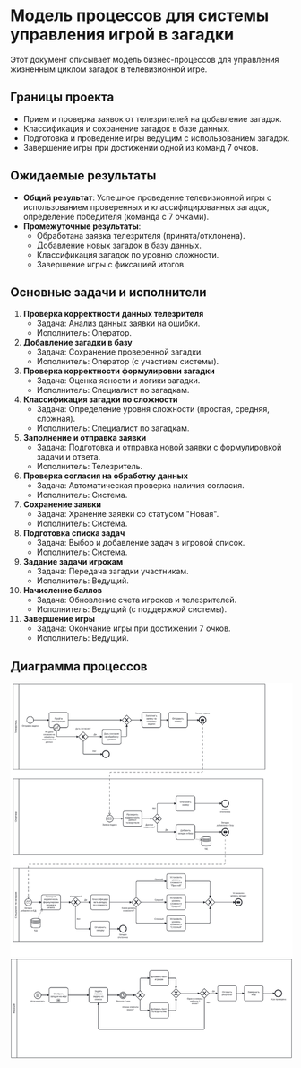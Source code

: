 # Модель процессов для системы управления игрой в загадки

Этот документ описывает модель бизнес-процессов для управления жизненным циклом загадок в телевизионной игре.

## Границы проекта
- Прием и проверка заявок от телезрителей на добавление загадок.
- Классификация и сохранение загадок в базе данных.
- Подготовка и проведение игры ведущим с использованием загадок.
- Завершение игры при достижении одной из команд 7 очков.

## Ожидаемые результаты
- **Общий результат**: Успешное проведение телевизионной игры с использованием проверенных и классифицированных загадок, определение победителя (команда с 7 очками).
- **Промежуточные результаты**:
  - Обработана заявка телезрителя (принята/отклонена).
  - Добавление новых загадок в базу данных.
  - Классификация загадок по уровню сложности.
  - Завершение игры с фиксацией итогов.

## Основные задачи и исполнители
1. **Проверка корректности данных телезрителя**  
   - Задача: Анализ данных заявки на ошибки.  
   - Исполнитель: Оператор.
2. **Добавление загадки в базу**  
   - Задача: Сохранение проверенной загадки.  
   - Исполнитель: Оператор (с участием системы).
3. **Проверка корректности формулировки загадки**  
   - Задача: Оценка ясности и логики загадки.  
   - Исполнитель: Специалист по загадкам.
4. **Классификация загадки по сложности**  
   - Задача: Определение уровня сложности (простая, средняя, сложная).  
   - Исполнитель: Специалист по загадкам.
5. **Заполнение и отправка заявки**  
   - Задача: Подготовка и отправка новой заявки с формулировкой задачи и ответа.  
   - Исполнитель: Телезритель.
6. **Проверка согласия на обработку данных**  
   - Задача: Автоматическая проверка наличия согласия.  
   - Исполнитель: Система.
7. **Сохранение заявки**  
   - Задача: Хранение заявки со статусом "Новая".  
   - Исполнитель: Система.
8. **Подготовка списка задач**  
   - Задача: Выбор и добавление задач в игровой список.  
   - Исполнитель: Система.
9. **Задание задачи игрокам**  
   - Задача: Передача загадки участникам.  
   - Исполнитель: Ведущий.
10. **Начисление баллов**  
    - Задача: Обновление счета игроков и телезрителей.  
    - Исполнитель: Ведущий (с поддержкой системы).
11. **Завершение игры**  
    - Задача: Окончание игры при достижении 7 очков.  
    - Исполнитель: Ведущий.

## Диаграмма процессов

![](../images/BPMN.svg)
